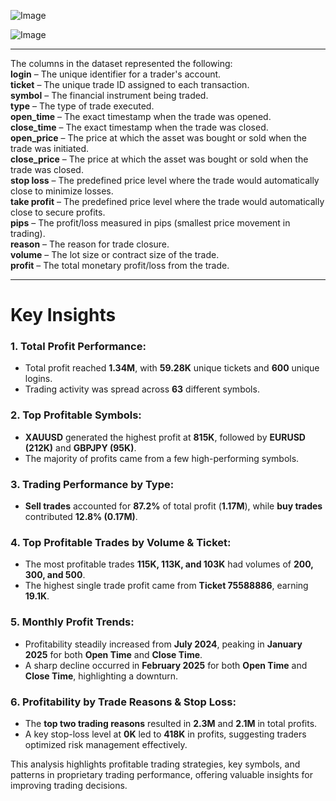 ![Image](https://github.com/user-attachments/assets/9efd9849-a2f0-4fb3-9c57-b54349d8bb9a)

![Image](https://github.com/user-attachments/assets/fe7991a0-3228-4162-83e5-8d2829704cad)

---

The columns in the dataset represented the following: <br>
**login** – The unique identifier for a trader's account. <br>
**ticket** – The unique trade ID assigned to each transaction. <br>
**symbol** – The financial instrument being traded. <br>
**type** – The type of trade executed. <br>
**open_time** – The exact timestamp when the trade was opened. <br>
**close_time** – The exact timestamp when the trade was closed. <br>
**open_price** – The price at which the asset was bought or sold when the trade was initiated. <br>
**close_price** – The price at which the asset was bought or sold when the trade was closed. <br>
**stop loss** – The predefined price level where the trade would automatically close to minimize losses. <br>
**take profit** – The predefined price level where the trade would automatically close to secure profits. <br>
**pips** – The profit/loss measured in pips (smallest price movement in trading). <br>
**reason** – The reason for trade closure. <br>
**volume** – The lot size or contract size of the trade. <br>
**profit** – The total monetary profit/loss from the trade. <br>

---

#               Key Insights             #

### 1. Total Profit Performance:
   - Total profit reached **1.34M**, with **59.28K** unique tickets and **600** unique logins.
   - Trading activity was spread across **63** different symbols.

### 2. Top Profitable Symbols:
   - **XAUUSD** generated the highest profit at **815K**, followed by **EURUSD (212K)** and **GBPJPY (95K)**.
   - The majority of profits came from a few high-performing symbols.

### 3. Trading Performance by Type:
   - **Sell trades** accounted for **87.2%** of total profit (**1.17M**), while **buy trades** contributed **12.8% (0.17M)**.

### 4. Top Profitable Trades by Volume & Ticket:
   - The most profitable trades **115K, 113K, and 103K** had volumes of **200, 300, and 500**.
   - The highest single trade profit came from **Ticket 75588886**, earning **19.1K**.

### 5. Monthly Profit Trends:
   - Profitability steadily increased from **July 2024**, peaking in **January 2025** for both **Open Time** and **Close Time**.
   - A sharp decline occurred in **February 2025** for both **Open Time** and **Close Time**, highlighting a downturn.

### 6. Profitability by Trade Reasons & Stop Loss:
   - The **top two trading reasons** resulted in **2.3M** and **2.1M** in total profits.
   - A key stop-loss level at **0K** led to **418K** in profits, suggesting traders optimized risk management effectively.

This analysis highlights profitable trading strategies, key symbols, and patterns in proprietary trading performance, offering valuable insights for improving trading decisions.
